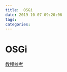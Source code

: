 ```yaml
---
title:  OSGi
date: 2019-10-07 09:20:06
tags: 
categories: 
---
```

# OSGi

[教程参考](http://www.osgi.com.cn/)

